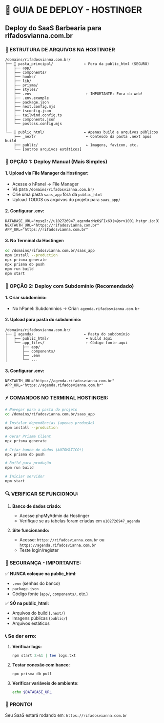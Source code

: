 # 🚀 GUIA DE DEPLOY - HOSTINGER
## Deploy do SaaS Barbearia para rifadosvianna.com.br

### 📁 **ESTRUTURA DE ARQUIVOS NA HOSTINGER**

```
/domains/rifadosvianna.com.br/
├── 📁 pasta_principal/              ← Fora da public_html (SEGURO)
│   ├── app/
│   ├── components/
│   ├── hooks/
│   ├── lib/
│   ├── prisma/
│   ├── styles/
│   ├── .env                         ← IMPORTANTE: Fora da web!
│   ├── .env.example
│   ├── package.json
│   ├── next.config.mjs
│   ├── tsconfig.json
│   ├── tailwind.config.ts
│   ├── components.json
│   └── postcss.config.mjs
│
└── 📁 public_html/                  ← Apenas build e arquivos públicos
    ├── _next/                       ← Conteúdo da pasta .next após build
    ├── public/                      ← Imagens, favicon, etc.
    └── [outros arquivos estáticos]
```

### 🔧 **OPÇÃO 1: Deploy Manual (Mais Simples)**

#### 1. **Upload via File Manager da Hostinger:**
- Acesse o hPanel → File Manager
- Vá para `/domains/rifadosvianna.com.br/`
- Crie uma pasta `saas_app` fora da `public_html`
- Upload TODOS os arquivos do projeto para `saas_app/`

#### 2. **Configurar .env:**
```env
DATABASE_URL="mysql://u102726947_agenda:Mz6$FIx63|>@srv1001.hstgr.io:3306/u102726947_agenda"
NEXTAUTH_URL="https://rifadosvianna.com.br"
APP_URL="https://rifadosvianna.com.br"
```

#### 3. **No Terminal da Hostinger:**
```bash
cd /domains/rifadosvianna.com.br/saas_app
npm install --production
npx prisma generate
npx prisma db push
npm run build
npm start
```

### 🔧 **OPÇÃO 2: Deploy com Subdomínio (Recomendado)**

#### 1. **Criar subdomínio:**
- No hPanel: Subdomínios → Criar: `agenda.rifadosvianna.com.br`

#### 2. **Upload para pasta do subdomínio:**
```
/domains/rifadosvianna.com.br/
├── 📁 agenda/                       ← Pasta do subdomínio
│   ├── public_html/                 ← Build aqui
│   └── app_files/                   ← Código fonte aqui
│       ├── app/
│       ├── components/
│       ├── .env
│       └── ...
```

#### 3. **Configurar .env:**
```env
NEXTAUTH_URL="https://agenda.rifadosvianna.com.br"
APP_URL="https://agenda.rifadosvianna.com.br"
```

### ⚡ **COMANDOS NO TERMINAL HOSTINGER:**

```bash
# Navegar para a pasta do projeto
cd /domains/rifadosvianna.com.br/saas_app

# Instalar dependências (apenas produção)
npm install --production

# Gerar Prisma Client
npx prisma generate

# Criar banco de dados (AUTOMÁTICO!)
npx prisma db push

# Build para produção
npm run build

# Iniciar servidor
npm start
```

### 🔍 **VERIFICAR SE FUNCIONOU:**

1. **Banco de dados criado:**
   - Acesse phpMyAdmin da Hostinger
   - Verifique se as tabelas foram criadas em `u102726947_agenda`

2. **Site funcionando:**
   - Acesse: `https://rifadosvianna.com.br` ou `https://agenda.rifadosvianna.com.br`
   - Teste login/register

### 🚨 **SEGURANÇA - IMPORTANTE:**

✅ **NUNCA coloque na public_html:**
- `.env` (senhas do banco)
- `package.json`
- Código fonte (`app/`, `components/`, etc.)

✅ **SÓ na public_html:**
- Arquivos do build (`.next/`)
- Imagens públicas (`public/`)
- Arquivos estáticos

### 📞 **Se der erro:**

1. **Verificar logs:**
   ```bash
   npm start 2>&1 | tee logs.txt
   ```

2. **Testar conexão com banco:**
   ```bash
   npx prisma db pull
   ```

3. **Verificar variáveis de ambiente:**
   ```bash
   echo $DATABASE_URL
   ```

### 🎉 **PRONTO!**
Seu SaaS estará rodando em: `https://rifadosvianna.com.br`
